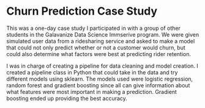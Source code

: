 # Churn Prediction Case Study
This was a one-day case study I participated in with a group of other students in the Galavanize Data Science Immserive program. We were given simulated user data from a ridesharing service and asked to make a model that could not only predict whether or not a customer would churn, but could also determine what factors were best at predicting rider retention.

I was in charge of creating a pipeline for data cleaning and model creation. I created a pipeline class in Python that could take in the data and try different models using sklearn. The models used were logistic regression, random forest and gradient boosting since all can give information about what features were most important in making a prediction. Gradient boosting ended up providing the best accuracy.
